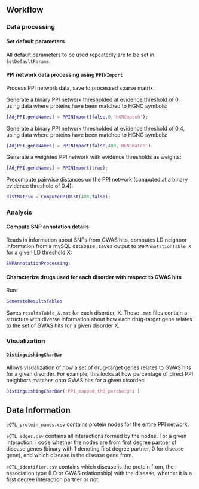 
## Workflow
### Data processing

#### Set default parameters
All default parameters to be used repeatedly are to be set in `SetDefaultParams`.

#### PPI network data processing using `PPINImport`
Process PPI network data, save to processed sparse matrix.

Generate a binary PPI network thresholded at evidence threshold of 0, using data where proteins have been matched to HGNC symbols:
```matlab
[AdjPPI,geneNames] = PPINImport(false,0,'HGNCmatch');
```
Generate a binary PPI network thresholded at evidence threshold of 0.4, using data where proteins have been matched to HGNC symbols:
```matlab
[AdjPPI,geneNames] = PPINImport(false,400,'HGNCmatch');
```
Generate a weighted PPI network with evidence thresholds as weights:
```matlab
[AdjPPI,geneNames] = PPINImport(true);
```
Precompute pairwise distances on the PPI network (computed at a binary evidence threshold of 0.4):
```matlab
distMatrix = ComputePPIDist(400,false);
```

### Analysis

#### Compute SNP annotation details

Reads in information about SNPs from GWAS hits, computes LD neighbor information
from a mySQL database, saves output to `SNPAnnotationTable_X` for a given LD threshold X:
```matlab
SNPAnnotationProcessing;
```

#### Characterize drugs used for each disorder with respect to GWAS hits
Run:
```matlab
GenerateResultsTables
```
Saves `resultsTable_X.mat` for each disorder, X.
These `.mat` files contain a structure with diverse information about how each
drug-target gene relates to the set of GWAS hits for a given disorder X.

### Visualization
#### `DistinguishingCharBar`
Allows visualization of how a set of drug-target genes relates to GWAS hits for a given disorder.
For example, this looks at how percentage of direct PPI neighbors matches onto GWAS hits for a given disorder:
```matlab
DistinguishingCharBar('PPI_mapped_th0_percNeigh1')
```

## Data Information
`eQTL_protein_names.csv` contains protein nodes for the entire PPI network.

`eQTL_edges.csv` contains all interactions formed by the nodes. For a given interaction, i code whether the nodes are from first degree partner of disease genes (binary with 1 denoting first degree partner, 0 for disease gene), and which disease is the disease gene from.

`eQTL_identifier.csv` contains which disease is the protein from, the association type (LD or GWAS relationship) with the disease, whether it is a first degree interaction partner or not.
